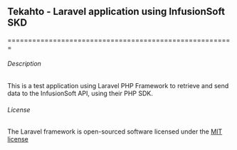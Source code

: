 ## Tekahto - Laravel application using InfusionSoft SKD
=======================================================

###### Description

This is a test application using Laravel PHP Framework to retrieve and send data to the InfusionSoft API, using their PHP SDK. 


###### License

The Laravel framework is open-sourced software licensed under the [MIT license](http://opensource.org/licenses/MIT)
